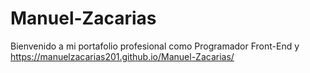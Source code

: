 # Manuel-Zacarias
Bienvenido a mi portafolio profesional como Programador Front-End y 
https://manuelzacarias201.github.io/Manuel-Zacarias/
